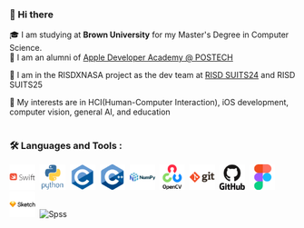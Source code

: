 ### :wave: Hi there

🎓 I am studying at **Brown University** for my Master's Degree in Computer Science. <br/>
🌱 I am an alumni of [Apple Developer Academy @ POSTECH](https://developeracademy.postech.ac.kr/) <br/>
<!--📝 I am currently trying to write a research paper on the [SpaceOver](https://github.com/DeveloperAcademy-POSTECH/MacC-Team-TARS) app project done during my time at [Apple Developer Academy @ POSTECH](https://developeracademy.postech.ac.kr/) <br/> --->
🚀 I am in the RISDXNASA project as the dev team at [RISD SUITS24](https://github.com/RISDxNASA-SUITS/SUITS-24) and RISD SUITS25
<!--🧑🏻‍💻 I’m currently studying algorithms with [Leetcode](https://leetcode.com/) <br/> --->
🧐 My interests are in HCI(Human-Computer Interaction), iOS development, computer vision, general AI, and education <br/><br/>

### :hammer_and_wrench: Languages and Tools : <br/>
<div>
   <img src="https://github.com/devicons/devicon/blob/master/icons/swift/swift-original-wordmark.svg" title="Swift" alt="Swift" width="45" height="45"/>&nbsp;
   <img src="https://github.com/devicons/devicon/blob/master/icons/python/python-original-wordmark.svg" title="Python" alt="Python" width="45" height="45"/>&nbsp;
   <img src="https://github.com/devicons/devicon/blob/master/icons/c/c-original.svg" title="C" alt="C" width="45" height="45"/>&nbsp;
   <img src="https://github.com/devicons/devicon/blob/master/icons/cplusplus/cplusplus-original.svg" title="Cplusplus" alt="Cplusplus" width="45" height="45"/>&nbsp;
<!--    <img src="https://github.com/devicons/devicon/blob/master/icons/html5/html5-original.svg" title="html" alt="html" width="45" height="45"/>&nbsp;
   <img src="https://github.com/devicons/devicon/blob/master/icons/css3/css3-original.svg" title="css" alt="css" width="45" height="45"/>&nbsp;
   <img src="https://github.com/devicons/devicon/blob/master/icons/typescript/typescript-original.svg" title="css" alt="css" width="45" height="45"/>&nbsp; -->
   <img src="https://github.com/devicons/devicon/blob/master/icons/numpy/numpy-original-wordmark.svg" title="numPy" alt="numPy" width="45" height="45"/>&nbsp;
   <img src="https://github.com/devicons/devicon/blob/master/icons/opencv/opencv-original-wordmark.svg" title="OpenCV" alt="OpenCV" width="45" height="45"/>&nbsp;
   <img src="https://github.com/devicons/devicon/blob/master/icons/git/git-original-wordmark.svg" title="Git" alt="Git" width="45" height="45"/>&nbsp;
   <img src="https://github.com/devicons/devicon/blob/master/icons/github/github-original-wordmark.svg" title="Github" alt="Github" width="45" height="45"/>&nbsp;
   <img src="https://github.com/devicons/devicon/blob/master/icons/figma/figma-original.svg" title="Figma" alt="Figma" width="45" height="45"/>&nbsp;
   <img src="https://github.com/devicons/devicon/blob/master/icons/sketch/sketch-original-wordmark.svg" title="Sketch" alt="Sketch" width="45" height="45"/>&nbsp;
   <img src=https://user-images.githubusercontent.com/50728605/175774043-74d4251d-d55f-4e90-b32f-3beca3846048.png title="Spss" alt="Spss" width="40" height="40"/>&nbsp;
  <!------
   <img src="https://github.com/devicons/devicon/blob/master/icons/cplusplus/cplusplus-original.svg" title="Cplusplus" alt="Cplusplus" width="45" height="45"/>&nbsp;
   <img src="https://github.com/devicons/devicon/blob/master/icons/react/react-original-wordmark.svg" title="React" alt="React" width="45" height="45"/>&nbsp;
   <img src="https://github.com/devicons/devicon/blob/master/icons/typescript/typescript-original.svg" title="Typescript" alt="Typescript" width="45" height="45"/>&nbsp;
   <img src="https://github.com/devicons/devicon/blob/master/icons/slack/slack-original-wordmark.svg" title="Github" alt="Github" width="45" height="45"/>&nbsp;
   ------>

</div>
  
<br/>


<!-- ### :fire: My Stats :
[![glitterer's GitHub stats](https://github-readme-stats-beryl.vercel.app/api?username=glitterer&show_icons=true&theme=tokyonight)](https://github-readme-stats-beryl.vercel.app/api?username=glitterer&show_icons=true&theme=tokyonight)<br/>
[![Top Langs](https://github-readme-stats-beryl.vercel.app/api/top-langs/?username=glitterer&layout=compact&show_icons=true&theme=tokyonight)](https://github-readme-stats-beryl.vercel.app/api/top-langs/?username=glitterer&layout=compact&show_icons=true&theme=tokyonight) <br/>

<!--https://github-readme-stats.vercel.app/api/top-langs/?username=glitterer&layout=compact
*themes: e.g. dark, radical, merko, gruvbox, tokyonight, onedark, cobalt, synthwave, highcontrast, dracula
-->




<!--
**glitterer/glitterer** is a ✨ _special_ ✨ repository because its `README.md` (this file) appears on your GitHub profile.

Here are some ideas to get you started:

- 🔭 I’m currently working on ...
- 🌱 I’m currently learning ...
- 👯 I’m looking to collaborate on ...
- 🤔 I’m looking for help with ...
- 💬 Ask me about ...
- 📫 How to reach me: ...
- 😄 Pronouns: ...
- ⚡ Fun fact: ...
-->
